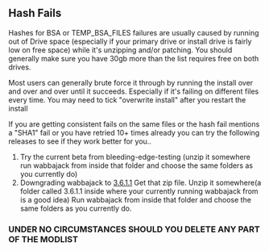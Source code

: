## Hash Fails 

Hashes for BSA or TEMP_BSA_FILES failures are usually caused by running out of Drive space (especially if your primary drive or install drive is fairly low on free space) while it's unzipping and/or patching. You should generally make sure you have 30gb more than the list requires free on both drives.

Most users can generally brute force it through by running the install over and over and over until it succeeds. Especially if it's failing on different files every time. You may need to tick "overwrite install" after you restart the install

If you are getting consistent fails on the same files or the hash fail mentions a "SHA1" fail or you have retried 10+ times already you can try the following releases to see if they work better for you..

1. Try the current beta from ⁠bleeding-edge-testing  (unzip it somewhere
   run wabbajack from inside that folder and choose the same folders as you currently do)
2. Downgrading wabbajack to [3.6.1.1](https://github.com/wabbajack-tools/wabbajack/releases/download/3.6.1.1/3.6.1.1.zip)
   Get that zip file. Unzip it somewhere(a folder called 3.6.1.1 inside where your currently running wabbajack from is a good idea)
   Run wabbajack from inside that folder and choose the same folders as you currently do.

### UNDER NO CIRCUMSTANCES SHOULD YOU DELETE ANY PART OF THE MODLIST 
